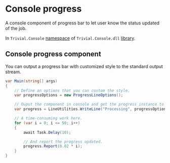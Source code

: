 # Console progress

A console component of progress bar to let user know the status updated of the job.

In `Trivial.Console` [namespace](./README) of `Trivial.Console.dll` [library](../README).

## Console progress component

You can output a progress bar with customized style to the standard output stream.

```csharp
var Main(string[] args)
{
    // Define an options that you can custom the style.
    var progressOptions = new ProgressLineOptions();

    // Ouput the component in console and get the progress instance to update.
    var progress = LineUtilities.WriteLine("Processing", progressOptions);

    // A time-consuming work here.
    for (var i = 0; i <= 50; i++)
    {
        await Task.Delay(10);

        // And report the progress updated.
        progress.Report(0.02 * i);
    }
}
```
